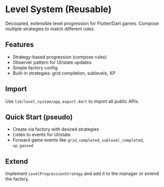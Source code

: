 # Level System (Reusable)

Decoupled, extensible level progression for Flutter/Dart games. Compose multiple strategies to match different rules.

## Features
- Strategy-based progression (compose rules)
- Observer pattern for UI/state updates
- Simple factory config
- Built-in strategies: grid completion, sublevels, XP

## Import
Use `lib/level_system/app_export.dart` to import all public APIs.

## Quick Start (pseudo)
- Create via factory with desired strategies
- Listen to events for UI/state
- Forward game events like `grid_completed`, `sublevel_completed`, `xp_gained`

## Extend
Implement `LevelProgressionStrategy` and add it to the manager or extend the factory.

